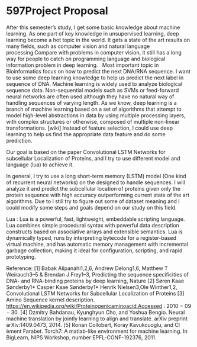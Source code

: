 # 597Project Proposal
After this semester’s study, I get some basic knowledge about machine learning. As one part of key knowledge in unsupervised learning, deep learning become a hot topic in the world. It gets a state of the art results on many fields, such as computer vision and natural language processing.Compare with problems in computer vision, it still has a long way for people to catch on programming language and biological information problem in deep learning.  
Most important topic in Bioinformatics focus on how to predict the next DNA/RNA sequence. I want to use some deep learning knowledge to help us predict the next label in sequence of DNA. Machine learning is widely used to analyze biological sequence data. Non-sequential models such as SVMs or feed-forward neural networks are often used although they have no natural way of handling sequences of varying length. As we know, deep learning is a branch of machine learning based on a set of algorithms that attempt to model high-level abstractions in data by using multiple processing layers, with complex
structures or otherwise, composed of multiple non-linear transformations. [wiki] Instead of feature selection, I could use deep learning to help us find the appropriate data feature and do some prediction. 

Our goal is based on the paper Convolutional LSTM Networks for subcellular Localization of Proteins, and I try to use different model and
language (lua) to achieve it.

In general, I try to use a long short-term memory (LSTM) model (One kind of recurrent neural networks) on the designed to handle sequences. I will analyze it and predict the subcellular location of proteins given only the protein sequence with high accuracy outperforming current state of the art algorithms. Due to I still try to figure out some of dataset meaning and I could modify some steps and goals depend on our study on this field.

Lua : Lua is a powerful, fast, lightweight, embeddable scripting language.
Lua combines simple procedural syntax with powerful data description constructs based
on associative arrays and extensible semantics. Lua is dynamically typed, runs by
interpreting bytecode for a register-based virtual machine, and has automatic memory
management with incremental garbage collection, making it ideal for configuration,
scripting, and rapid prototyping.

Reference:
[1] Babak Alipanahi1,2,6, Andrew Delong1,6, Matthew T Weirauch3–5 & Brendan J
Frey1–3, Predicting the sequence specificities of DNA- and RNA-binding proteins by
deep learning, Nature
[2] Søren Kaae Sønderby1* Casper Kaae Sønderby1* Henrik Nielsen3,Ole Winther1,2,
Convolutional LSTM Networks for Subcellular Localization of Proteins
[3] Amino Sequence kernel description. https://en.wikipedia.org/wiki/Proteinogenicaminoacid.Accessed :
2010 − 09 − 30.
[4] Dzmitry Bahdanau, Kyunghyun Cho, and Yoshua Bengio. Neural machine translation by jointly learning to align and translate. arXiv preprint
    arXiv:1409.0473, 2014.
[5] Ronan Collobert, Koray Kavukcuoglu, and Cl ́ement Farabet. Torch7: A matlab-like environment for machine learning. In BigLearn, NIPS Workshop,
number EPFL-CONF-192376, 2011.
